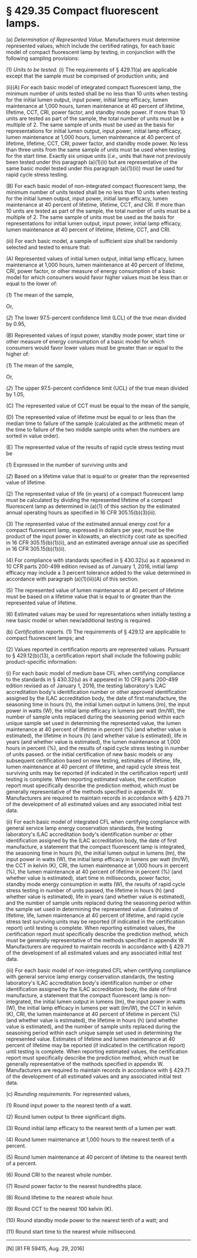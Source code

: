 # § 429.35   Compact fluorescent lamps.

(a) *Determination of Represented Value.* Manufacturers must determine represented values, which include the certified ratings, for each basic model of compact fluorescent lamp by testing, in conjunction with the following sampling provisions:


(1) *Units to be tested.* (i) The requirements of § 429.11(a) are applicable except that the sample must be comprised of production units; and


(ii)(A) For each basic model of integrated compact fluorescent lamp, the minimum number of units tested shall be no less than 10 units when testing for the initial lumen output, input power, initial lamp efficacy, lumen maintenance at 1,000 hours, lumen maintenance at 40 percent of lifetime, lifetime, CCT, CRI, power factor, and standby mode power. If more than 10 units are tested as part of the sample, the total number of units must be a multiple of 2. The same sample of units must be used as the basis for representations for initial lumen output, input power, initial lamp efficacy, lumen maintenance at 1,000 hours, lumen maintenance at 40 percent of lifetime, lifetime, CCT, CRI, power factor, and standby mode power. No less than three units from the same sample of units must be used when testing for the start time. Exactly six unique units (*i.e.,* units that have not previously been tested under this paragraph (a)(1)(ii) but are representative of the same basic model tested under this paragraph (a)(1)(ii)) must be used for rapid cycle stress testing.


(B) For each basic model of non-integrated compact fluorescent lamp, the minimum number of units tested shall be no less than 10 units when testing for the initial lumen output, input power, initial lamp efficacy, lumen maintenance at 40 percent of lifetime, lifetime, CCT, and CRI. If more than 10 units are tested as part of the sample, the total number of units must be a multiple of 2. The same sample of units must be used as the basis for representations for initial lumen output, input power, initial lamp efficacy, lumen maintenance at 40 percent of lifetime, lifetime, CCT, and CRI.


(iii) For each basic model, a sample of sufficient size shall be randomly selected and tested to ensure that:


(A) Represented values of initial lumen output, initial lamp efficacy, lumen maintenance at 1,000 hours, lumen maintenance at 40 percent of lifetime, CRI, power factor, or other measure of energy consumption of a basic model for which consumers would favor higher values must be less than or equal to the lower of:


(*1*) The mean of the sample,


Or,


(*2*) The lower 97.5-percent confidence limit (LCL) of the true mean divided by 0.95,


(B) Represented values of input power, standby mode power, start time or other measure of energy consumption of a basic model for which consumers would favor lower values must be greater than or equal to the higher of:


(*1*) The mean of the sample,


Or,


(*2*) The upper 97.5-percent confidence limit (UCL) of the true mean divided by 1.05,


(C) The represented value of CCT must be equal to the mean of the sample,


(D) The represented value of lifetime must be equal to or less than the median time to failure of the sample (calculated as the arithmetic mean of the time to failure of the two middle sample units when the numbers are sorted in value order).


(E) The represented value of the results of rapid cycle stress testing must be


(*1*) Expressed in the number of surviving units and


(*2*) Based on a lifetime value that is equal to or greater than the represented value of lifetime.


(2) The represented value of life (in years) of a compact fluorescent lamp must be calculated by dividing the represented lifetime of a compact fluorescent lamp as determined in (a)(1) of this section by the estimated annual operating hours as specified in 16 CFR 305.15(b)(3)(iii).


(3) The represented value of the estimated annual energy cost for a compact fluorescent lamp, expressed in dollars per year, must be the product of the input power in kilowatts, an electricity cost rate as specified in 16 CFR 305.15(b)(1)(ii), and an estimated average annual use as specified in 16 CFR 305.15(b)(1)(ii).


(4) For compliance with standards specified in § 430.32(u) as it appeared in 10 CFR parts 200-499 edition revised as of January 1, 2016, initial lamp efficacy may include a 3 percent tolerance added to the value determined in accordance with paragraph (a)(1)(iii)(A) of this section.


(5) The represented value of lumen maintenance at 40 percent of lifetime must be based on a lifetime value that is equal to or greater than the represented value of lifetime.


(6) Estimated values may be used for representations when initially testing a new basic model or when new/additional testing is required.


(b) *Certification reports.* (1) The requirements of § 429.12 are applicable to compact fluorescent lamps; and


(2) Values reported in certification reports are represented values. Pursuant to § 429.12(b)(13), a certification report shall include the following public product-specific information:


(i) For each basic model of medium base CFL when certifying compliance to the standards in § 430.32(u) as it appeared in 10 CFR parts 200-499 edition revised as of January 1, 2016, the testing laboratory's ILAC accreditation body's identification number or other approved identification assigned by the ILAC accreditation body, the date of first manufacture, the seasoning time in hours (h), the initial lumen output in lumens (lm), the input power in watts (W), the initial lamp efficacy in lumens per watt (lm/W), the number of sample units replaced during the seasoning period within each unique sample set used in determining the represented value, the lumen maintenance at 40 percent of lifetime in percent (%) (and whether value is estimated), the lifetime in hours (h) (and whether value is estimated), life in years (and whether value is estimated), the lumen maintenance at 1,000 hours in percent (%), and the results of rapid cycle stress testing in number of units passed. or the initial certification of new basic models or any subsequent certification based on new testing, estimates of lifetime, life, lumen maintenance at 40 percent of lifetime, and rapid cycle stress test surviving units may be reported (if indicated in the certification report) until testing is complete. When reporting estimated values, the certification report must specifically describe the prediction method, which must be generally representative of the methods specified in appendix W. Manufacturers are required to maintain records in accordance with § 429.71 of the development of all estimated values and any associated initial test data.


(ii) For each basic model of integrated CFL when certifying compliance with general service lamp energy conservation standards, the testing laboratory's ILAC accreditation body's identification number or other identification assigned by the ILAC accreditation body, the date of first manufacture, a statement that the compact fluorescent lamp is integrated, the seasoning time in hours (h), the initial lumen output in lumens (lm), the input power in watts (W), the initial lamp efficacy in lumens per watt (lm/W), the CCT in kelvin (K), CRI, the lumen maintenance at 1,000 hours in percent (%), the lumen maintenance at 40 percent of lifetime in percent (%) (and whether value is estimated), start time in milliseconds, power factor, standby mode energy consumption in watts (W), the results of rapid cycle stress testing in number of units passed, the lifetime in hours (h) (and whether value is estimated), life in years (and whether value is estimated), and the number of sample units replaced during the seasoning period within the sample set used in determining the represented value. Estimates of lifetime, life, lumen maintenance at 40 percent of lifetime, and rapid cycle stress test surviving units may be reported (if indicated in the certification report) until testing is complete. When reporting estimated values, the certification report must specifically describe the prediction method, which must be generally representative of the methods specified in appendix W. Manufacturers are required to maintain records in accordance with § 429.71 of the development of all estimated values and any associated initial test data.


(iii) For each basic model of non-integrated CFL when certifying compliance with general service lamp energy conservation standards, the testing laboratory's ILAC accreditation body's identification number or other identification assigned by the ILAC accreditation body, the date of first manufacture, a statement that the compact fluorescent lamp is non-integrated, the initial lumen output in lumens (lm), the input power in watts (W), the initial lamp efficacy in lumens per watt (lm/W), the CCT in kelvin (K), CRI, the lumen maintenance at 40 percent of lifetime in percent (%) (and whether value is estimated), the lifetime in hours (h) (and whether value is estimated), and the number of sample units replaced during the seasoning period within each unique sample set used in determining the represented value. Estimates of lifetime and lumen maintenance at 40 percent of lifetime may be reported (if indicated in the certification report) until testing is complete. When reporting estimated values, the certification report must specifically describe the prediction method, which must be generally representative of the methods specified in appendix W. Manufacturers are required to maintain records in accordance with § 429.71 of the development of all estimated values and any associated initial test data.


(c) *Rounding requirements.* For represented values,


(1) Round input power to the nearest tenth of a watt.


(2) Round lumen output to three significant digits.


(3) Round initial lamp efficacy to the nearest tenth of a lumen per watt.


(4) Round lumen maintenance at 1,000 hours to the nearest tenth of a percent.


(5) Round lumen maintenance at 40 percent of lifetime to the nearest tenth of a percent.


(6) Round CRI to the nearest whole number.


(7) Round power factor to the nearest hundredths place.


(8) Round lifetime to the nearest whole hour.


(9) Round CCT to the nearest 100 kelvin (K).


(10) Round standby mode power to the nearest tenth of a watt; and


(11) Round start time to the nearest whole millisecond.



---

[N] [81 FR 59415, Aug. 29, 2016]




